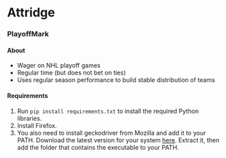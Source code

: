 # Attridge

### PlayoffMark
#### About
  * Wager on NHL playoff games
  * Regular time (but does not bet on ties)
  * Uses regular season performance to build stable distribution of teams
#### Requirements
  1. Run `pip install requirements.txt` to install the required Python libraries.
  2. Install Firefox.
  3. You also need to install geckodriver from Mozilla and add it to your PATH. Download the latest version for your system
  [here](https://github.com/mozilla/geckodriver/releases). Extract it, then add the folder that contains the executable to your PATH.
